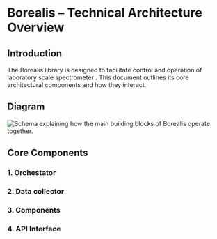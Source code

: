 # Borealis – Technical Architecture Overview

## Introduction
The Borealis library is designed to facilitate control and operation of laboratory scale spectrometer . This document 
outlines its core architectural components and how they interact.

## Diagram

![Schema explaining how the main building blocks of Borealis operate together.](diagrams/Borealis_core.png)

## Core Components

### 1. Orchestator


### 2. Data collector

### 3. Components

### 4. API Interface


